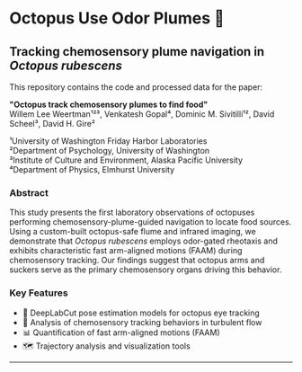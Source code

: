 # Octopus Use Odor Plumes 🐙

## Tracking chemosensory plume navigation in *Octopus rubescens*

This repository contains the code and processed data for the paper:

**"Octopus track chemosensory plumes to find food"**  
Willem Lee Weertman¹²³, Venkatesh Gopal⁴, Dominic M. Sivitilli¹², David Scheel³, David H. Gire²

¹University of Washington Friday Harbor Laboratories  
²Department of Psychology, University of Washington  
³Institute of Culture and Environment, Alaska Pacific University  
⁴Department of Physics, Elmhurst University

### Abstract
This study presents the first laboratory observations of octopuses performing chemosensory-plume-guided navigation to locate food sources. Using a custom-built octopus-safe flume and infrared imaging, we demonstrate that *Octopus rubescens* employs odor-gated rheotaxis and exhibits characteristic fast arm-aligned motions (FAAM) during chemosensory tracking. Our findings suggest that octopus arms and suckers serve as the primary chemosensory organs driving this behavior.

### Key Features
- 🎥 DeepLabCut pose estimation models for octopus eye tracking
- 🌊 Analysis of chemosensory tracking behaviors in turbulent flow
- 📊 Quantification of fast arm-aligned motions (FAAM)
- 🗺️ Trajectory analysis and visualization tools

---
